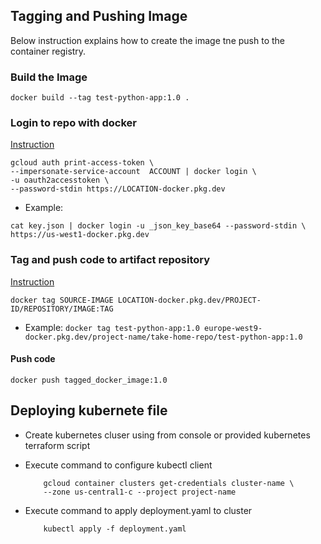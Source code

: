 ## Tagging and Pushing Image

Below instruction explains how to create the image tne push to the container registry.

### Build the Image

```
docker build --tag test-python-app:1.0 . 
```

### Login to repo with docker
[Instruction](https://cloud.google.com/artifact-registry/docs/docker/pushing-and-pulling) 

```
gcloud auth print-access-token \
--impersonate-service-account  ACCOUNT | docker login \
-u oauth2accesstoken \
--password-stdin https://LOCATION-docker.pkg.dev
```
- Example:

``` 
cat key.json | docker login -u _json_key_base64 --password-stdin \
https://us-west1-docker.pkg.dev 
```

### Tag and push code to artifact repository
[Instruction](https://cloud.google.com/artifact-registry/docs/docker/pushing-and-pulling) 


 ```docker tag SOURCE-IMAGE LOCATION-docker.pkg.dev/PROJECT-ID/REPOSITORY/IMAGE:TAG```

- Example: 
```docker tag test-python-app:1.0 europe-west9-docker.pkg.dev/project-name/take-home-repo/test-python-app:1.0```

#### Push code
```docker push tagged_docker_image:1.0```

## Deploying kubernete file

- Create kubernetes cluser using from console or provided kubernetes terraform script
- Execute command to configure kubectl client
    ```
        gcloud container clusters get-credentials cluster-name \
        --zone us-central1-c --project project-name 
    ```

- Execute command to apply deployment.yaml to cluster
    ```
        kubectl apply -f deployment.yaml
    ```
